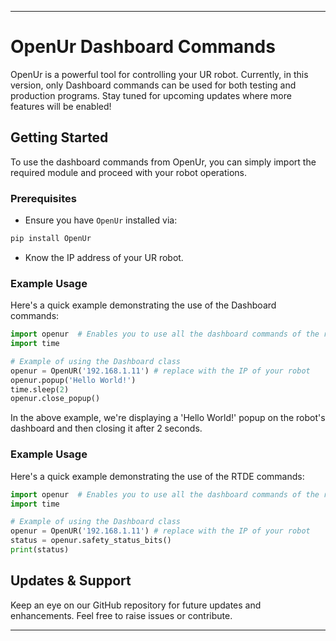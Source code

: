 
---

# OpenUr Dashboard Commands

OpenUr is a powerful tool for controlling your UR robot. Currently, in this version, only Dashboard commands can be used for both testing and production programs. Stay tuned for upcoming updates where more features will be enabled!

## Getting Started

To use the dashboard commands from OpenUr, you can simply import the required module and proceed with your robot operations.

### Prerequisites

- Ensure you have `OpenUr` installed via:

``` bash
pip install OpenUr

```
- Know the IP address of your UR robot.

### Example Usage

Here's a quick example demonstrating the use of the Dashboard commands:

``` python
import openur  # Enables you to use all the dashboard commands of the robot.
import time

# Example of using the Dashboard class
openur = OpenUR('192.168.1.11') # replace with the IP of your robot
openur.popup('Hello World!')
time.sleep(2)
openur.close_popup()
```

In the above example, we're displaying a 'Hello World!' popup on the robot's dashboard and then closing it after 2 seconds.

### Example Usage

Here's a quick example demonstrating the use of the RTDE commands:

``` python
import openur  # Enables you to use all the dashboard commands of the robot.
import time

# Example of using the Dashboard class
openur = OpenUR('192.168.1.11') # replace with the IP of your robot
status = openur.safety_status_bits()
print(status)
```

## Updates & Support

Keep an eye on our GitHub repository for future updates and enhancements. Feel free to raise issues or contribute.

---

